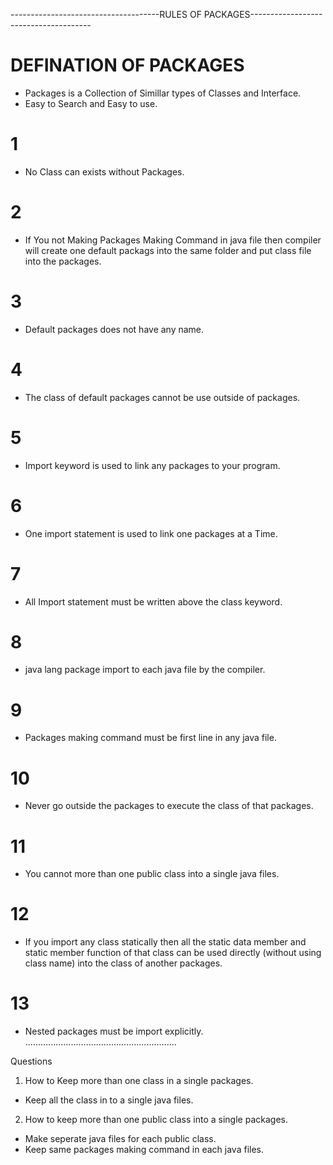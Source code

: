 -------------------------------------RULES OF PACKAGES--------------------------------------


# DEFINATION OF PACKAGES
- Packages is a Collection of Simillar types of Classes and Interface.
- Easy to Search and Easy to use.

# 1
- No Class can exists without Packages.

# 2 
- If You not Making Packages Making Command in java file then compiler will create one default packags into the same folder and put class file into the packages.

# 3 
- Default packages does not have any name. 
 
# 4
- The class of default packages cannot be use outside of packages.

# 5
- Import keyword is used to link any packages to your program.

# 6
- One import statement is used to link one packages at a Time.

# 7 
- All  Import statement must be written above the class keyword.

# 8 
- java lang package import to each java file by the compiler.

# 9
- Packages making command must be first line in any java file.

# 10 
- Never go outside the packages to execute the class of that packages.

# 11
- You cannot more than one public class into a single java files.

# 12 
- If you import any class statically then all the static data member and static member function of that class can be used directly (without using class name) into the class of another packages.

# 13 
- Nested packages  must be import explicitly.
............................................................

Questions

1. How to Keep more than one class in a single packages.
-  Keep all the class in to a single java files.

2. How to keep more than one public class into a single packages.
-  Make seperate java files for each public class.
-  Keep same packages making command in each java files.


